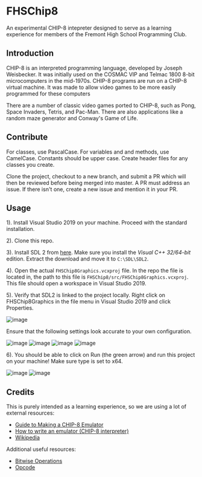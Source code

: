 
# FHSChip8

An experimental CHIP-8 intepreter designed to serve as a learning experience for members of the Fremont High School Programming Club.

## Introduction

CHIP-8 is an interpreted programming language, developed by Joseph Weisbecker. It was initially used on the COSMAC VIP and Telmac 1800 8-bit microcomputers in the mid-1970s. CHIP-8 programs are run on a CHIP-8 virtual machine. It was made to allow video games to be more easily programmed for these computers

There are a number of classic video games ported to CHIP-8, such as Pong, Space Invaders, Tetris, and Pac-Man. There are also applications like a random maze generator and Conway's Game of Life.

## Contribute

For classes, use PascalCase. For variables and and methods, use CamelCase. Constants should be upper case. Create header files for any classes you create. 

Clone the project, checkout to a new branch, and submit a PR which will then be reviewed before being merged into master. A PR must address an issue. If there isn't one, create a new issue and mention it in your PR.

## Usage

1). Install Visual Studio 2019 on your machine. Proceed with the standard installation.

2). Clone this repo.

3). Install SDL 2 from [here](https://www.libsdl.org/download-2.0.php). Make sure you install the *Visual C++ 32/64-bit* edition. Extract the download and move it to ```C:\SDL\SDL2```. 

4). Open the actual ```FHSChip8Graphics.vcxproj``` file. In the repo the file is located in, the path to this file is ```FHSChip8/src/FHSChip8Graphics.vcxproj```. This file should open a workspace in Visual Studio 2019.

5). Verify that SDL2 is linked to the project locally. Right click on FHSChip8Graphics in the file menu in Visual Studio 2019 and click Properties. 

![image](https://user-images.githubusercontent.com/51520568/145117971-3f6570c3-9089-4c6e-bc26-86d062b156a7.png)

Ensure that the following settings look accurate to your own configuration.

![image](https://user-images.githubusercontent.com/51520568/145116409-8d645ceb-7201-44a1-b8b2-61ae0f6bd2e4.png)
![image](https://user-images.githubusercontent.com/51520568/145116508-f943bcc1-77d3-46dd-9cd0-b8412d689401.png)
![image](https://user-images.githubusercontent.com/51520568/145116545-f5d6d462-096c-43d2-926f-ca198aca57d9.png)
![image](https://user-images.githubusercontent.com/51520568/145116584-381023c1-982e-4693-8fff-3c9f6063133d.png)

6). You should be able to click on Run (the green arrow) and run this project on your machine! Make sure type is set to x64.

![image](https://user-images.githubusercontent.com/51520568/145118321-2dfb51fa-cb31-4139-83bf-b053fdda8124.png)
![image](https://user-images.githubusercontent.com/51520568/145124009-bbcc6ed7-8d98-46b2-8026-911886ccd969.png)

## Credits

This is purely intended as a learning experience, so we are using a lot of external resources:

- [Guide to Making a CHIP-8 Emulator](https://tobiasvl.github.io/blog/write-a-chip-8-emulator/#fetchdecodeexecute-loop)
- [How to write an emulator (CHIP-8 interpreter)](https://multigesture.net/articles/how-to-write-an-emulator-chip-8-interpreter/)
- [Wikipedia](https://en.wikipedia.org/wiki/CHIP-8#Virtual_machine_description)

Additional useful resources:

- [Bitwise Operations](https://en.wikipedia.org/wiki/Bitwise_operation)
- [Opcode](https://en.wikipedia.org/wiki/Opcode)

